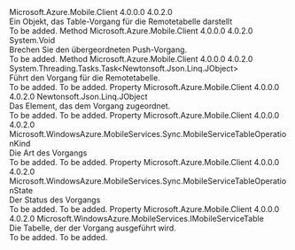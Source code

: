 <Type Name="IMobileServiceTableOperation" FullName="Microsoft.WindowsAzure.MobileServices.Sync.IMobileServiceTableOperation">
  <TypeSignature Language="C#" Value="public interface IMobileServiceTableOperation" />
  <TypeSignature Language="ILAsm" Value=".class public interface auto ansi abstract IMobileServiceTableOperation" />
  <TypeSignature Language="DocId" Value="T:Microsoft.WindowsAzure.MobileServices.Sync.IMobileServiceTableOperation" />
  <TypeSignature Language="VB.NET" Value="Public Interface IMobileServiceTableOperation" />
  <TypeSignature Language="F#" Value="type IMobileServiceTableOperation = interface" />
  <AssemblyInfo>
    <AssemblyName>Microsoft.Azure.Mobile.Client</AssemblyName>
    <AssemblyVersion>4.0.0.0</AssemblyVersion>
    <AssemblyVersion>4.0.2.0</AssemblyVersion>
  </AssemblyInfo>
  <Interfaces />
  <Docs>
    <summary>
            Ein Objekt, das Table-Vorgang für die Remotetabelle darstellt
            </summary>
    <remarks>To be added.</remarks>
  </Docs>
  <Members>
    <Member MemberName="AbortPush">
      <MemberSignature Language="C#" Value="public void AbortPush ();" />
      <MemberSignature Language="ILAsm" Value=".method public hidebysig newslot virtual instance void AbortPush() cil managed" />
      <MemberSignature Language="DocId" Value="M:Microsoft.WindowsAzure.MobileServices.Sync.IMobileServiceTableOperation.AbortPush" />
      <MemberSignature Language="VB.NET" Value="Public Sub AbortPush ()" />
      <MemberSignature Language="F#" Value="abstract member AbortPush : unit -&gt; unit" Usage="iMobileServiceTableOperation.AbortPush " />
      <MemberType>Method</MemberType>
      <AssemblyInfo>
        <AssemblyName>Microsoft.Azure.Mobile.Client</AssemblyName>
        <AssemblyVersion>4.0.0.0</AssemblyVersion>
        <AssemblyVersion>4.0.2.0</AssemblyVersion>
      </AssemblyInfo>
      <ReturnValue>
        <ReturnType>System.Void</ReturnType>
      </ReturnValue>
      <Parameters />
      <Docs>
        <summary>
            Brechen Sie den übergeordneten Push-Vorgang.
            </summary>
        <remarks>To be added.</remarks>
      </Docs>
    </Member>
    <Member MemberName="ExecuteAsync">
      <MemberSignature Language="C#" Value="public System.Threading.Tasks.Task&lt;Newtonsoft.Json.Linq.JObject&gt; ExecuteAsync ();" />
      <MemberSignature Language="ILAsm" Value=".method public hidebysig newslot virtual instance class System.Threading.Tasks.Task`1&lt;class Newtonsoft.Json.Linq.JObject&gt; ExecuteAsync() cil managed" />
      <MemberSignature Language="DocId" Value="M:Microsoft.WindowsAzure.MobileServices.Sync.IMobileServiceTableOperation.ExecuteAsync" />
      <MemberSignature Language="VB.NET" Value="Public Function ExecuteAsync () As Task(Of JObject)" />
      <MemberSignature Language="F#" Value="abstract member ExecuteAsync : unit -&gt; System.Threading.Tasks.Task&lt;Newtonsoft.Json.Linq.JObject&gt;" Usage="iMobileServiceTableOperation.ExecuteAsync " />
      <MemberType>Method</MemberType>
      <AssemblyInfo>
        <AssemblyName>Microsoft.Azure.Mobile.Client</AssemblyName>
        <AssemblyVersion>4.0.0.0</AssemblyVersion>
        <AssemblyVersion>4.0.2.0</AssemblyVersion>
      </AssemblyInfo>
      <ReturnValue>
        <ReturnType>System.Threading.Tasks.Task&lt;Newtonsoft.Json.Linq.JObject&gt;</ReturnType>
      </ReturnValue>
      <Parameters />
      <Docs>
        <summary>
            Führt den Vorgang für die Remotetabelle.
            </summary>
        <returns>To be added.</returns>
        <remarks>To be added.</remarks>
      </Docs>
    </Member>
    <Member MemberName="Item">
      <MemberSignature Language="C#" Value="public Newtonsoft.Json.Linq.JObject Item { get; set; }" />
      <MemberSignature Language="ILAsm" Value=".property instance class Newtonsoft.Json.Linq.JObject Item" />
      <MemberSignature Language="DocId" Value="P:Microsoft.WindowsAzure.MobileServices.Sync.IMobileServiceTableOperation.Item" />
      <MemberSignature Language="VB.NET" Value="Public Property Item As JObject" />
      <MemberSignature Language="F#" Value="member this.Item : Newtonsoft.Json.Linq.JObject with get, set" Usage="Microsoft.WindowsAzure.MobileServices.Sync.IMobileServiceTableOperation.Item" />
      <MemberType>Property</MemberType>
      <AssemblyInfo>
        <AssemblyName>Microsoft.Azure.Mobile.Client</AssemblyName>
        <AssemblyVersion>4.0.0.0</AssemblyVersion>
        <AssemblyVersion>4.0.2.0</AssemblyVersion>
      </AssemblyInfo>
      <ReturnValue>
        <ReturnType>Newtonsoft.Json.Linq.JObject</ReturnType>
      </ReturnValue>
      <Docs>
        <summary>
            Das Element, das dem Vorgang zugeordnet.
            </summary>
        <value>To be added.</value>
        <remarks>To be added.</remarks>
      </Docs>
    </Member>
    <Member MemberName="Kind">
      <MemberSignature Language="C#" Value="public Microsoft.WindowsAzure.MobileServices.Sync.MobileServiceTableOperationKind Kind { get; }" />
      <MemberSignature Language="ILAsm" Value=".property instance valuetype Microsoft.WindowsAzure.MobileServices.Sync.MobileServiceTableOperationKind Kind" />
      <MemberSignature Language="DocId" Value="P:Microsoft.WindowsAzure.MobileServices.Sync.IMobileServiceTableOperation.Kind" />
      <MemberSignature Language="VB.NET" Value="Public ReadOnly Property Kind As MobileServiceTableOperationKind" />
      <MemberSignature Language="F#" Value="member this.Kind : Microsoft.WindowsAzure.MobileServices.Sync.MobileServiceTableOperationKind" Usage="Microsoft.WindowsAzure.MobileServices.Sync.IMobileServiceTableOperation.Kind" />
      <MemberType>Property</MemberType>
      <AssemblyInfo>
        <AssemblyName>Microsoft.Azure.Mobile.Client</AssemblyName>
        <AssemblyVersion>4.0.0.0</AssemblyVersion>
        <AssemblyVersion>4.0.2.0</AssemblyVersion>
      </AssemblyInfo>
      <ReturnValue>
        <ReturnType>Microsoft.WindowsAzure.MobileServices.Sync.MobileServiceTableOperationKind</ReturnType>
      </ReturnValue>
      <Docs>
        <summary>
            Die Art des Vorgangs
            </summary>
        <value>To be added.</value>
        <remarks>To be added.</remarks>
      </Docs>
    </Member>
    <Member MemberName="State">
      <MemberSignature Language="C#" Value="public Microsoft.WindowsAzure.MobileServices.Sync.MobileServiceTableOperationState State { get; }" />
      <MemberSignature Language="ILAsm" Value=".property instance valuetype Microsoft.WindowsAzure.MobileServices.Sync.MobileServiceTableOperationState State" />
      <MemberSignature Language="DocId" Value="P:Microsoft.WindowsAzure.MobileServices.Sync.IMobileServiceTableOperation.State" />
      <MemberSignature Language="VB.NET" Value="Public ReadOnly Property State As MobileServiceTableOperationState" />
      <MemberSignature Language="F#" Value="member this.State : Microsoft.WindowsAzure.MobileServices.Sync.MobileServiceTableOperationState" Usage="Microsoft.WindowsAzure.MobileServices.Sync.IMobileServiceTableOperation.State" />
      <MemberType>Property</MemberType>
      <AssemblyInfo>
        <AssemblyName>Microsoft.Azure.Mobile.Client</AssemblyName>
        <AssemblyVersion>4.0.0.0</AssemblyVersion>
        <AssemblyVersion>4.0.2.0</AssemblyVersion>
      </AssemblyInfo>
      <ReturnValue>
        <ReturnType>Microsoft.WindowsAzure.MobileServices.Sync.MobileServiceTableOperationState</ReturnType>
      </ReturnValue>
      <Docs>
        <summary>
            Der Status des Vorgangs
            </summary>
        <value>To be added.</value>
        <remarks>To be added.</remarks>
      </Docs>
    </Member>
    <Member MemberName="Table">
      <MemberSignature Language="C#" Value="public Microsoft.WindowsAzure.MobileServices.IMobileServiceTable Table { get; }" />
      <MemberSignature Language="ILAsm" Value=".property instance class Microsoft.WindowsAzure.MobileServices.IMobileServiceTable Table" />
      <MemberSignature Language="DocId" Value="P:Microsoft.WindowsAzure.MobileServices.Sync.IMobileServiceTableOperation.Table" />
      <MemberSignature Language="VB.NET" Value="Public ReadOnly Property Table As IMobileServiceTable" />
      <MemberSignature Language="F#" Value="member this.Table : Microsoft.WindowsAzure.MobileServices.IMobileServiceTable" Usage="Microsoft.WindowsAzure.MobileServices.Sync.IMobileServiceTableOperation.Table" />
      <MemberType>Property</MemberType>
      <AssemblyInfo>
        <AssemblyName>Microsoft.Azure.Mobile.Client</AssemblyName>
        <AssemblyVersion>4.0.0.0</AssemblyVersion>
        <AssemblyVersion>4.0.2.0</AssemblyVersion>
      </AssemblyInfo>
      <ReturnValue>
        <ReturnType>Microsoft.WindowsAzure.MobileServices.IMobileServiceTable</ReturnType>
      </ReturnValue>
      <Docs>
        <summary>
            Die Tabelle, der der Vorgang ausgeführt wird.
            </summary>
        <value>To be added.</value>
        <remarks>To be added.</remarks>
      </Docs>
    </Member>
  </Members>
</Type>